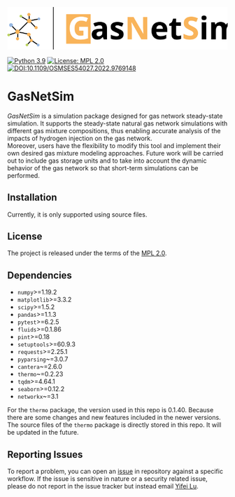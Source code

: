 ![](docs/GasNetSim_Logo.svg)

[//]: # ([![PyPI]&#40;https://badge.fury.io/py/GasNetSim.svg&#41;]&#40;https://badge.fury.io/py/GasNetSim&#41;)
[![Python 3.9](https://img.shields.io/badge/python-3.9-blue.svg)](https://www.python.org/downloads/release/python-370/)
[![License: MPL 2.0](https://img.shields.io/badge/License-MPL%202.0-brightgreen.svg)](https://opensource.org/licenses/MPL-2.0)
[![DOI:10.1109/OSMSES54027.2022.9769148](https://zenodo.org/badge/DOI/10.1109/OSMSES54027.2022.9769148.svg)](https://doi.org/10.1109/OSMSES54027.2022.9769148)

# **GasNetSim**

*GasNetSim* is a simulation package designed for gas network steady-state simulation. 
It supports the steady-state natural gas network simulations with different gas mixture
compositions, thus enabling accurate analysis of the impacts of hydrogen injection on the gas network.  
Moreover, users have the flexibility to modify this tool and implement their own desired
gas mixture modeling approaches.
Future work will be carried out to include gas storage units and to take into account 
the dynamic behavior of the gas network so that short-term simulations can be performed.

## Installation
Currently, it is only supported using source files.

## License

The project is released under the terms of the [MPL 2.0](https://mozilla.org/MPL/2.0/).

## Dependencies
<!-- Dependencies -->
- ``numpy``>=1.19.2
- ``matplotlib``>=3.3.2
- ``scipy``>=1.5.2
- ``pandas``>=1.1.3
- ``pytest``>=6.2.5
- ``fluids``>=0.1.86
- ``pint``>=0.18
- ``setuptools``>=60.9.3
- ``requests``>=2.25.1
- ``pyparsing``~=3.0.7
- ``cantera``~=2.6.0
- ``thermo``~=0.2.23
- ``tqdm``>=4.64.1
- ``seaborn``>=0.12.2
- ``networkx``~=3.1
<!-- End Dependencies -->

For the ``thermo`` package, the version used in this repo is 0.1.40. Because there are some changes 
and new features included in the newer versions. The source files of the `thermo` package is directly
stored in this repo. It will be updated in the future.

[//]: # (## Discussion)

[//]: # ()
[//]: # (You can connect with the community in a variety of ways...)

[//]: # ()
[//]: # (- [Mailing list]&#40;https://lists.lfenergy.org/g/xxxx-discussion&#41;)

[//]: # (- [#{{**PROJECT-NAME**}} channel on LF Energy Slack]&#40;https://slack.lfenergy.org&#41;)

[//]: # (- Other communication channels, e.g. Discord, Slack, Skype, Mattermost, FZJ Rocket Chat, ...)

[//]: # (## Contributing)

[//]: # ()
[//]: # (_**TODO** Provide contributing guidelines here or point to a_)

[//]: # (_[CONTRIBUTING.md]&#40;CONTRIBUTING.md&#41; file if the contributing guidelines require_)

[//]: # (_more than just a few lines._)

## Reporting Issues

To report a problem, you can open an 
[issue](https://jugit.fz-juelich.de/iek-10/public/simulation/gasnetsim/-/issues)
in repository against a specific workflow. If the issue is sensitive in nature or
a security related issue, please do not report in the issue tracker but instead
email [Yifei Lu](yi.lu@fz-juelich.de).
